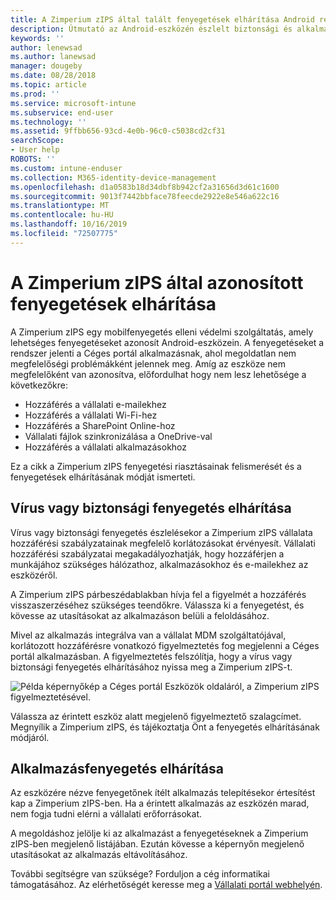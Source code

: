 ```yaml
---
title: A Zimperium zIPS által talált fenyegetések elhárítása Android rendszeren
description: Útmutató az Android-eszközén észlelt biztonsági és alkalmazásfenyegetések elhárításához.
keywords: ''
author: lenewsad
ms.author: lanewsad
manager: dougeby
ms.date: 08/28/2018
ms.topic: article
ms.prod: ''
ms.service: microsoft-intune
ms.subservice: end-user
ms.technology: ''
ms.assetid: 9ffbb656-93cd-4e0b-96c0-c5038cd2cf31
searchScope:
- User help
ROBOTS: ''
ms.custom: intune-enduser
ms.collection: M365-identity-device-management
ms.openlocfilehash: d1a0583b18d34dbf8b942cf2a31656d3d61c1600
ms.sourcegitcommit: 9013f7442bbface78feecde2922e8e546a622c16
ms.translationtype: MT
ms.contentlocale: hu-HU
ms.lasthandoff: 10/16/2019
ms.locfileid: "72507775"
---
```

# <a name="resolve-a-threat-found-by-zimperium-zips"></a>A Zimperium zIPS által azonosított fenyegetések elhárítása

A Zimperium zIPS egy mobilfenyegetés elleni védelmi szolgáltatás, amely lehetséges fenyegetéseket azonosít Android-eszközein. A fenyegetéseket a rendszer jelenti a Céges portál alkalmazásnak, ahol megoldatlan nem megfelelőségi problémákként jelennek meg. Amíg az eszköze nem megfelelőként van azonosítva, előfordulhat hogy nem lesz lehetősége a következőkre:

* Hozzáférés a vállalati e-mailekhez
* Hozzáférés a vállalati Wi-Fi-hez
* Hozzáférés a SharePoint Online-hoz
* Vállalati fájlok szinkronizálása a OneDrive-val
* Hozzáférés a vállalati alkalmazásokhoz

Ez a cikk a Zimperium zIPS fenyegetési riasztásainak felismerését és a fenyegetések elhárításának módját ismerteti. 

## <a name="troubleshoot-virus-or-security-threat"></a>Vírus vagy biztonsági fenyegetés elhárítása  
Vírus vagy biztonsági fenyegetés észlelésekor a Zimperium zIPS vállalata hozzáférési szabályzatainak megfelelő korlátozásokat érvényesít. Vállalati hozzáférési szabályzatai megakadályozhatják, hogy hozzáférjen a munkájához szükséges hálózathoz, alkalmazásokhoz és e-mailekhez az eszközéről.  

A Zimperium zIPS párbeszédablakban hívja fel a figyelmét a hozzáférés visszaszerzéséhez szükséges teendőkre. Válassza ki a fenyegetést, és kövesse az utasításokat az alkalmazáson belüli a feloldásához.

Mivel az alkalmazás integrálva van a vállalat MDM szolgáltatójával, korlátozott hozzáférésre vonatkozó figyelmeztetés fog megjelenni a Céges portál alkalmazásban. A figyelmeztetés felszólítja, hogy a vírus vagy biztonsági fenyegetés elhárításához nyissa meg a Zimperium zIPS-t.  

  ![Példa képernyőkép a Céges portál Eszközök oldaláról, a Zimperium zIPS figyelmeztetésével.](./media/CP-lookout-virus-banner-1808.png)  

Válassza az érintett eszköz alatt megjelenő figyelmeztető szalagcímet. Megnyílik a Zimperium zIPS, és tájékoztatja Önt a fenyegetés elhárításának módjáról.  

## <a name="resolve-an-app-threat"></a>Alkalmazásfenyegetés elhárítása

Az eszközére nézve fenyegetőnek ítélt alkalmazás telepítésekor értesítést kap a Zimperium zIPS-ben. Ha a érintett alkalmazás az eszközén marad, nem fogja tudni elérni a vállalati erőforrásokat.  

A megoldáshoz jelölje ki az alkalmazást a fenyegetéseknek a Zimperium zIPS-ben megjelenő listájában. Ezután kövesse a képernyőn megjelenő utasításokat az alkalmazás eltávolításához.    

További segítségre van szüksége? Forduljon a cég informatikai támogatásához. Az elérhetőségét keresse meg a [Vállalati portál webhelyén](https://go.microsoft.com/fwlink/?linkid=2010980). 

